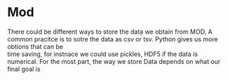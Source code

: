 # Mod
There could be different ways to store the data we obtain from MOD, A common pracitce is to sotre the data as csv or tsv. Python gives us more obtions that can be <br>
time saving, for instnace we could use pickles, HDF5 if the data is numerical. For the most part, the way we store Data depends on what our final goal is 
